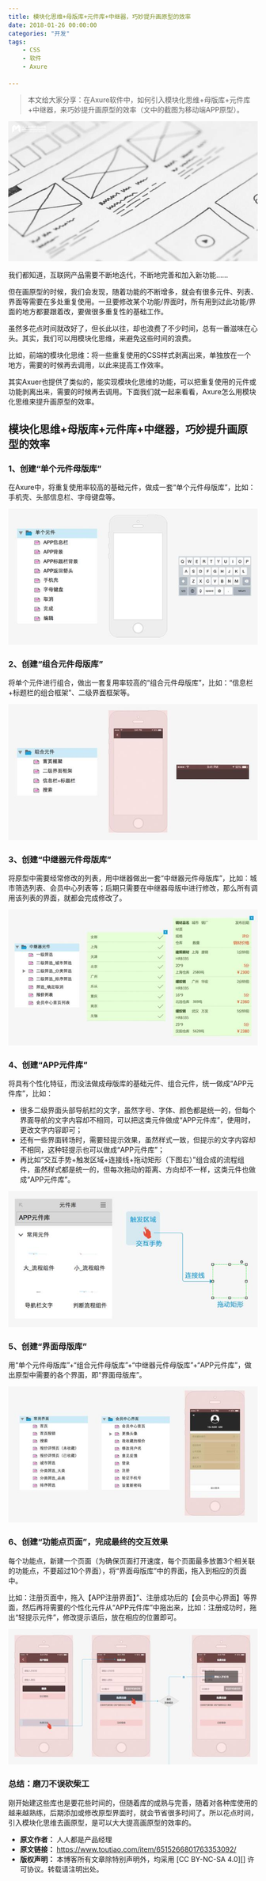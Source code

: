 ```yaml
---
title: 模块化思维+母版库+元件库+中继器，巧妙提升画原型的效率
date: 2018-01-26 00:00:00
categories: "开发"
tags:
	- CSS
	- 软件
	- Axure

---
```


> 本文给大家分享：在Axure软件中，如何引入模块化思维+母版库+元件库+中继器，来巧妙提升画原型的效率（文中的截图为移动端APP原型）。

![模块化思维+母版库+元件库+中继器，巧妙提升画原型的效率][NVFE-6ZB6-JUEJ.jpg]

我们都知道，互联网产品需要不断地迭代，不断地完善和加入新功能……

但在画原型的时候，我们会发现，随着功能的不断增多，就会有很多元件、列表、界面等需要在多处重复使用。一旦要修改某个功能/界面时，所有用到过此功能/界面的地方都要跟着改，要做很多重复性的基础工作。

虽然多花点时间就改好了，但长此以往，却也浪费了不少时间，总有一番滋味在心头。其实，我们可以用模块化思维，来避免这些时间的浪费。

比如，前端的模块化思维：将一些重复使用的CSS样式剥离出来，单独放在一个地方，需要的时候再去调用，以此来提高工作效率。

其实Axuer也提供了类似的，能实现模块化思维的功能，可以把重复使用的元件或功能剥离出来，需要的时候再去调用。下面我们就一起来看看，Axure怎么用模块化思维来提升画原型的效率。

## **模块化思维+母版库+元件库+中继器，巧妙提升画原型的效率** ##

### 1、创建“单个元件母版库” ###

在Axure中，将重复使用率较高的基础元件，做成一套“单个元件母版库”，比如：手机壳、头部信息栏、字母键盘等。

![模块化思维+母版库+元件库+中继器，巧妙提升画原型的效率][NIVR-JNUI-A63A.jpg]

### **2、创建“组合元件母版库”** ###

将单个元件进行组合，做出一套复用率较高的“组合元件母版库”，比如：“信息栏+标题栏的组合框架”、二级界面框架等。

![模块化思维+母版库+元件库+中继器，巧妙提升画原型的效率][YRUR-FFNB-VUYJ.jpg]

### **3、创建“中继器元件母版库”** ###

将原型中需要经常修改的列表，用中继器做出一套“中继器元件母版库”，比如：城市筛选列表、会员中心列表等；后期只需要在中继器母版中进行修改，那么所有调用该列表的界面，就都会完成修改了。

![模块化思维+母版库+元件库+中继器，巧妙提升画原型的效率][FE73-2IM7-F6NZ.jpg]

### **4、创建“APP元件库”** ###

将具有个性化特征，而没法做成母版库的基础元件、组合元件，统一做成“APP元件库”，比如：

 *  很多二级界面头部导航栏的文字，虽然字号、字体、颜色都是统一的，但每个界面导航的文字内容却不相同，可以把这类元件做成“APP元件库”，使用时，更改文字内容即可；
 *  还有一些界面转场时，需要轻提示效果，虽然样式一致，但提示的文字内容却不相同，这种轻提示也可以做成“APP元件库”；
 *  再比如“交互手势+触发区域+连接线+拖动矩形（下图右）”组合成的流程组件，虽然样式都是统一的，但每次拖动的距离、方向却不一样，这类元件也做成“APP元件库”。

![模块化思维+母版库+元件库+中继器，巧妙提升画原型的效率][QAN7-ZB3A-ZNM2.jpg]

### **5、创建“界面母版库”** ###

用“单个元件母版库”+“组合元件母版库”+“中继器元件母版库”+“APP元件库”，做出原型中需要的各个界面，即“界面母版库”。

![模块化思维+母版库+元件库+中继器，巧妙提升画原型的效率][FUNV-MUVR-EVVI.jpg]

### **6、创建“功能点页面”，完成最终的交互效果** ###

每个功能点，新建一个页面（为确保页面打开速度，每个页面最多放置3个相关联的功能点，不要超过10个界面），将“界面母版库”中的界面，拖入到相应的页面中。

比如：注册页面中，拖入【APP注册界面】”、注册成功后的【会员中心界面】等界面，然后再将需要的个性化元件从“APP元件库”中拖出来，比如：注册成功时，拖出“轻提示元件”，修改提示语后，放在相应的位置即可。

![模块化思维+母版库+元件库+中继器，巧妙提升画原型的效率][AUBM-AUQ3-IFNM.jpg]

### 总结：磨刀不误砍柴工 ###

刚开始建这些库也是要花些时间的，但随着库的成熟与完善，随着对各种库使用的越来越熟练，后期添加或修改原型界面时，就会节省很多时间了。所以花点时间，引入模块化思维去画原型，是可以大大提高画原型的效率的。


[NVFE-6ZB6-JUEJ.jpg]: static/resources/crawler/NVFE-6ZB6-JUEJ.jpg
[NIVR-JNUI-A63A.jpg]: static/resources/crawler/NIVR-JNUI-A63A.jpg
[YRUR-FFNB-VUYJ.jpg]: static/resources/crawler/YRUR-FFNB-VUYJ.jpg
[FE73-2IM7-F6NZ.jpg]: static/resources/crawler/FE73-2IM7-F6NZ.jpg
[QAN7-ZB3A-ZNM2.jpg]: static/resources/crawler/QAN7-ZB3A-ZNM2.jpg
[FUNV-MUVR-EVVI.jpg]: static/resources/crawler/FUNV-MUVR-EVVI.jpg
[AUBM-AUQ3-IFNM.jpg]: static/resources/crawler/AUBM-AUQ3-IFNM.jpg
 *  **原文作者：** 人人都是产品经理
 *  **原文链接：** https://www.toutiao.com/item/6515266801763353092/
 *  **版权声明：** 本博客所有文章除特别声明外，均采用 [CC BY-NC-SA 4.0][] 许可协议。转载请注明出处。
